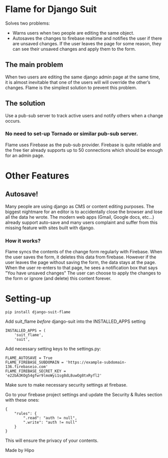 # Flame for Django Suit

Solves two problems:

 - Warns users when two people are editing the same object. 
 - Autosaves the changes to firebase realtime and notifies the user if there are unsaved changes. If the user leaves the page for some reason, they can see their unsaved changes and apply them to the form.
 
## The main problem

When two users are editing the same django admin page at the same time, it is almost inevitable that one of the users will will override the other’s changes. 
Flame is the simplest solution to prevent this problem. 

## The solution

Use a pub-sub server to track active users and notify others when a change occurs.

### No need to set-up Tornado or similar pub-sub server.

Flame uses Firebase as the pub-sub provider. Firebase is quite reliable and the free tier already supports up to 50 connections which should be enough for an admin page. 

# Other Features
## Autosave!

Many people are using django as CMS or content editing purposes. The biggest nightmare for an editor is to accidentally close the browser and lose all the data he wrote. 
The modern web apps (Gmail, Google docs, etc...) already support auto-save and many users complaint and suffer from this missing feature with sites built with django.

### How it works?
Flame syncs the contents of the change form regularly with Firebase. When the user saves the form, it deletes this data from firebase.
However if the user leaves the page without saving the form, the data stays at the page. 
When the user re-enters to that page, he sees a notification box that says "You have unsaved changes" 
The user can choose to apply the changes to the form or ignore (and delete) this content forever.

# Setting-up

```
pip install django-suit-flame
```

Add suit_flame *before* django-suit into the INSTALLED_APPS setting

```
INSTALLED_APPS = (
    'suit_flame',
    'suit',
```


Add necessary setting keys to the settings.py:

```
FLAME_AUTOSAVE = True
FLAME_FIREBASE_SUBDOMAIN = 'https://example-subdomain-136.firebaseio.com'
FLAME_FIREBASE_SECRET_KEY = 'e22bA3KOg54gfwr9lmoWyi1sg8dL8uwOg8txRyfl2'
```

Make sure to make necessary security settings at firebase.

Go to your firebase project settings and update the Security & Rules section with these ones:

```
{
    "rules": {
        ".read": "auth != null",
        ".write": "auth != null"
    }
}
```

This will ensure the privacy of your contents.

Made by Hipo